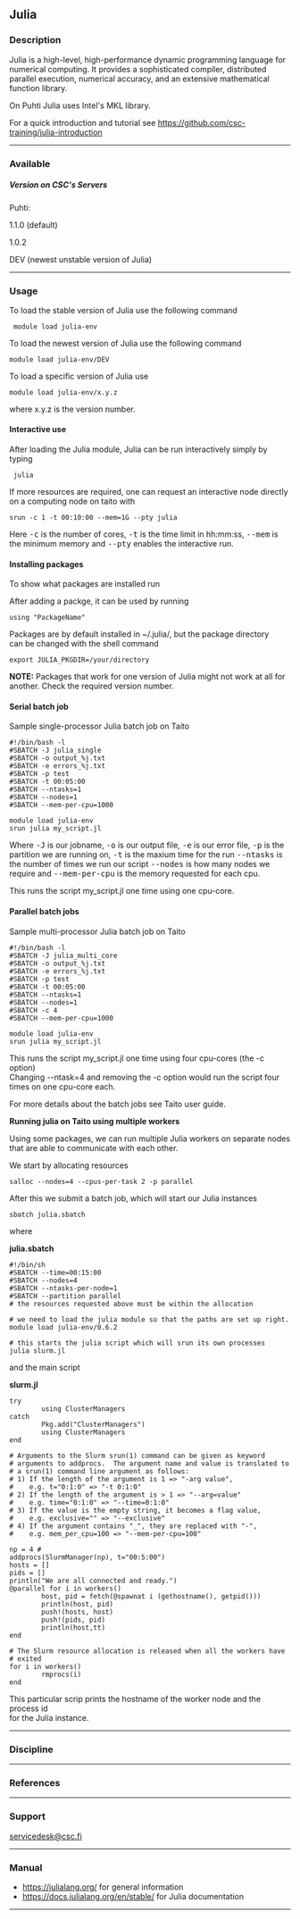 ## Julia

### Description

Julia is a high-level, high-performance dynamic programming language for
numerical computing. It provides a sophisticated compiler, distributed
parallel execution, numerical accuracy, and an extensive mathematical
function library.

On Puhti Julia uses Intel's MKL library.

For a quick introduction and tutorial see <https://github.com/csc-training/julia-introduction> 

------------------------------------------------------------------------

### Available

##### Version on CSC's Servers

Puhti:

1.1.0 (default)

1.0.2

DEV (newest unstable version of Julia)

------------------------------------------------------------------------

### Usage

To load the stable version of Julia use the following command

~~~~ western
 module load julia-env
~~~~

To load the newest version of Julia use the following command

~~~~ western
module load julia-env/DEV
~~~~

To load a specific version of Julia use

~~~~ western
module load julia-env/x.y.z
~~~~

where x.y.z is the version number.

#### Interactive use

After loading the Julia module, Julia can be run interactively simply by
typing

~~~~ western
 julia
~~~~

If more resources are required, one can request an interactive node
directly on a computing node on taito with

~~~~ western
srun -c 1 -t 00:10:00 --mem=1G --pty julia
~~~~

Here <kbd>-c</kbd> is the number of cores,  <kbd>-t</kbd> is the time limit in hh:mm:ss,  <kbd>--mem</kbd> is the minimum memory and  <kbd>--pty</kbd> enables the interactive run.

#### Installing packages

To show what packages are installed run

After adding a packge, it can be used by running

~~~~ western
using "PackageName"
~~~~

Packages are by default installed in ~/.julia/, but the package
directory  
can be changed with the shell command

~~~~ western
export JULIA_PKGDIR=/your/directory
~~~~

**NOTE:** Packages that work for one version of Julia might not work at all for another. Check the required version number.

#### Serial batch job

Sample single-processor Julia batch job on Taito

~~~~ western
#!/bin/bash -l
#SBATCH -J julia_single
#SBATCH -o output_%j.txt
#SBATCH -e errors_%j.txt
#SBATCH -p test
#SBATCH -t 00:05:00
#SBATCH --ntasks=1
#SBATCH --nodes=1
#SBATCH --mem-per-cpu=1000

module load julia-env
srun julia my_script.jl
~~~~

Where <kbd>-J</kbd> is our jobname, <kbd>-o</kbd> is our output file, <kbd>-e</kbd> is our error file, <kbd>-p</kbd> is the partition we are running on,
 <kbd>-t</kbd> is the maxium time for the run  <kbd>--ntasks</kbd> is the number of times we run our script <kbd>--nodes</kbd> is how many nodes we require and <kbd>--mem-per-cpu</kbd> is the memory requested for each cpu.

This runs the script my\_script.jl one time using one cpu-core.

#### Parallel batch jobs

Sample multi-processor Julia batch job on Taito

~~~~ western
#!/bin/bash -l
#SBATCH -J julia_multi_core
#SBATCH -o output_%j.txt
#SBATCH -e errors_%j.txt
#SBATCH -p test
#SBATCH -t 00:05:00
#SBATCH --ntasks=1
#SBATCH --nodes=1
#SBATCH -c 4
#SBATCH --mem-per-cpu=1000

module load julia-env 
srun julia my_script.jl
~~~~

<span style="font-weight: normal">This runs the script my\_script.jl one
time using four cpu-cores </span><span style="font-weight: normal">(the
-c option)</span>  
Changing --ntask=4 and removing the -c option would run the script four
times on one cpu-core each.

For more details about the batch jobs see Taito user guide.

**Running julia on Taito using multiple workers**

Using some packages, we can run multiple Julia workers on separate nodes
that are able to communicate with each other.  

We start by allocating resources

~~~~ western
salloc --nodes=4 --cpus-per-task 2 -p parallel
~~~~

After this we submit a batch job, which will start our Julia instances

~~~~ western
sbatch julia.sbatch
~~~~

where 

<span style="font-size:14px;">**julia.sbatch**</span>

~~~~ western
#!/bin/sh
#SBATCH --time=00:15:00
#SBATCH --nodes=4
#SBATCH --ntasks-per-node=1
#SBATCH --partition parallel
# the resources requested above must be within the allocation

# we need to load the julia module so that the paths are set up right.
module load julia-env/0.6.2

# this starts the julia script which will srun its own processes
julia slurm.jl
~~~~

and the main script

<span style="font-size:14px;">**slurm.jl**</span>

~~~~ western
try
        using ClusterManagers
catch
        Pkg.add("ClusterManagers")
        using ClusterManagers
end

# Arguments to the Slurm srun(1) command can be given as keyword
# arguments to addprocs.  The argument name and value is translated to
# a srun(1) command line argument as follows:
# 1) If the length of the argument is 1 => "-arg value",
#    e.g. t="0:1:0" => "-t 0:1:0"
# 2) If the length of the argument is > 1 => "--arg=value"
#    e.g. time="0:1:0" => "--time=0:1:0"
# 3) If the value is the empty string, it becomes a flag value,
#    e.g. exclusive="" => "--exclusive"
# 4) If the argument contains "_", they are replaced with "-",
#    e.g. mem_per_cpu=100 => "--mem-per-cpu=100"

np = 4 #
addprocs(SlurmManager(np), t="00:5:00")
hosts = []
pids = []
println("We are all connected and ready.")
@parallel for i in workers()
        host, pid = fetch(@spawnat i (gethostname(), getpid()))
        println(host, pid)
        push!(hosts, host)
        push!(pids, pid)
        println(host,tt)
end

# The Slurm resource allocation is released when all the workers have
# exited
for i in workers()
        rmprocs(i)
end
~~~~

This particular scrip prints the hostname of the worker node and the
process id  
for the Julia instance.

 

 

------------------------------------------------------------------------

### Discipline

------------------------------------------------------------------------

### References

------------------------------------------------------------------------

### Support

servicedesk@csc.fi

------------------------------------------------------------------------

### Manual

-   <https://julialang.org/> for general information
-   <https://docs.julialang.org/en/stable/> for Julia documentation

 

------------------------------------------------------------------------
